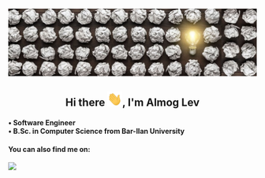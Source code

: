 ![](innovation.jpg)

<html>
<h2 align="center">Hi there <img src="https://raw.githubusercontent.com/ABSphreak/ABSphreak/master/gifs/Hi.gif" width="30px">, I'm Almog Lev</h2>
<h4 align="left">
• Software Engineer<br>
• B.Sc. in Computer Science from Bar-Ilan University<br>
</h4>
<h4 align="left">You can also find me on:</h4>
<a href="https://www.linkedin.com/in/almoglev" target="_blank"><img src="https://img.shields.io/badge/-LinkedIn-0077B5?style=for-the-badge&logo=Linkedin&logoColor=white"/></a>
</html>

